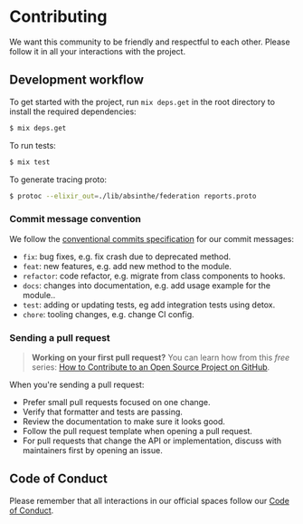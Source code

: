 # Contributing

We want this community to be friendly and respectful to each other. Please follow it in all your interactions with the project.

## Development workflow

To get started with the project, run `mix deps.get` in the root directory to install the required dependencies:

```sh
$ mix deps.get
```

To run tests:

```sh
$ mix test
```

To generate tracing proto:

```sh
$ protoc --elixir_out=./lib/absinthe/federation reports.proto
```

### Commit message convention

We follow the [conventional commits specification](https://www.conventionalcommits.org/en) for our commit messages:

- `fix`: bug fixes, e.g. fix crash due to deprecated method.
- `feat`: new features, e.g. add new method to the module.
- `refactor`: code refactor, e.g. migrate from class components to hooks.
- `docs`: changes into documentation, e.g. add usage example for the module..
- `test`: adding or updating tests, eg add integration tests using detox.
- `chore`: tooling changes, e.g. change CI config.

### Sending a pull request

> **Working on your first pull request?** You can learn how from this _free_ series: [How to Contribute to an Open Source Project on GitHub](https://egghead.io/series/how-to-contribute-to-an-open-source-project-on-github).

When you're sending a pull request:

- Prefer small pull requests focused on one change.
- Verify that formatter and tests are passing.
- Review the documentation to make sure it looks good.
- Follow the pull request template when opening a pull request.
- For pull requests that change the API or implementation, discuss with maintainers first by opening an issue.

## Code of Conduct

Please remember that all interactions in our official spaces follow our [Code of Conduct](./CODE_OF_CONDUCT.md).
